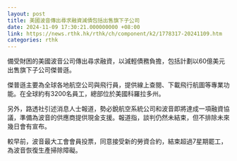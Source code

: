 ```yaml
---
layout: post
title: 美國波音傳出尋求融資減債包括出售旗下子公司
date: 2024-11-09 17:30:21.000000000 +08:00
link: https://news.rthk.hk/rthk/ch/component/k2/1778317-20241109.htm
categories: rthk
---
```


備受財困的美國波音公司傳出尋求融資，以減輕債務負擔，包括計劃以60億美元出售旗下子公司傑普遜。

傑普遜主要為全球各地航空公司與飛行員，提供線上查閱、下載飛行航圖等專業功能。在全球約有3200名員工，總部位於美國科羅拉多州。

另外，路透社引述消息人士報道，勢必銳航空系統公司和波音即將達成一項融資協議，準備為波音的供應商提供現金支援。報道指，談判仍然未結束，但不排除未來幾日會有宣布。

較早前，波音最大工會會員投票，同意接受新的勞資合約，結束超過7星期罷工，為波音恢復生產掃除障礙。
